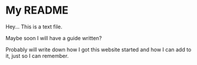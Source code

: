 # My README 
Hey... This is a text file. 

Maybe soon I will have a guide written? 

Probably will write down how I got this website started and how I can add to it, just so I can remember.  